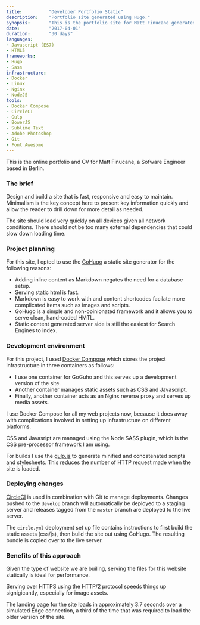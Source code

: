 ```yaml
---
title: 			"Developer Portfolio Static"
description:	"Portfolio site generated using Hugo."
synopsis:		"This is the portfolio site for Matt Finucane generated using the GoHugo static site generator."
date:			"2017-04-01"
duration:		"30 days"
languages: 		
- Javascript (ES7)
- HTML5
frameworks:
- Hugo
- Sass
infrastructure: 
- Docker
- Linux
- Nginx
- NodeJS
tools:
- Docker Compose
- CircleCI
- Gulp
- BowerJS
- Sublime Text
- Adobe Photoshop
- Git
- Font Awesome
---
```


This is the online portfolio and CV for Matt Finucane, a Sofware Engineer based in Berlin.

### The brief
Design and build a site that is fast, responsive and easy to maintain. Minimalism is the key concept here to present key information quickly and allow the reader to drill down for more detail as needed.

The site should load very quickly on all devices given all network conditions. There should not be too many external dependencies that could slow down loading time.

### Project planning
For this site, I opted to use the [GoHugo](https://gohugo.io) a static site generator for the following reasons:

- Adding inline content as Markdown negates the need for a database setup.
- Serving static html is fast.
- Markdown is easy to work with and content shortcodes facilate more complicated items such as images and scripts.
- GoHugo is a simple and non-opinionated framework and it allows you to serve clean, hand-coded HMTL.
- Static content generated server side is still the easiest for Search Engines to index.

### Development environment
For this project, I used [Docker Compose](https://docs.docker.com/compose/) which stores the project infrastructure in three containers as follows:

- I use one container for GoGuho and this serves up a development version of the site. 
- Another container manages static assets such as CSS and Javascript.
- Finally, another container acts as an Nginx reverse proxy and serves up media assets.

I use Docker Compose for all my web projects now, because it does away with complications involved in setting up infrastructure on different platforms.

CSS and Javasript are managed using the Node SASS plugin, which is the CSS pre-processor framework I am using.

For builds I use the [gulp.js](http://gulpjs.com/) to generate minified and concatenated scripts and stylesheets. This reduces the number of HTTP request made when the site is loaded.

### Deploying changes
[CircleCI](https://circleci.com/) is used in combination with Git to manage deployments. Changes pushed to the `develop` branch will automatically be deployed to a staging server and releases tagged from the `master` branch are deployed to the live server.

The `circle.yml` deployment set up file contains instructions to first build the static assets (css/js), then build the site out using GoHugo. The resulting bundle is copied over to the live server.

### Benefits of this approach
Given the type of website we are builing, serving the files for this website statically is ideal for performance.

Serving over HTTPS using the HTTP/2 protocol speeds things up signigicantly, especially for image assets.

The landing page for the site loads in approximately 3.7 seconds over a simulated Edge connection, a third of the time that was required to load the older version of the site.